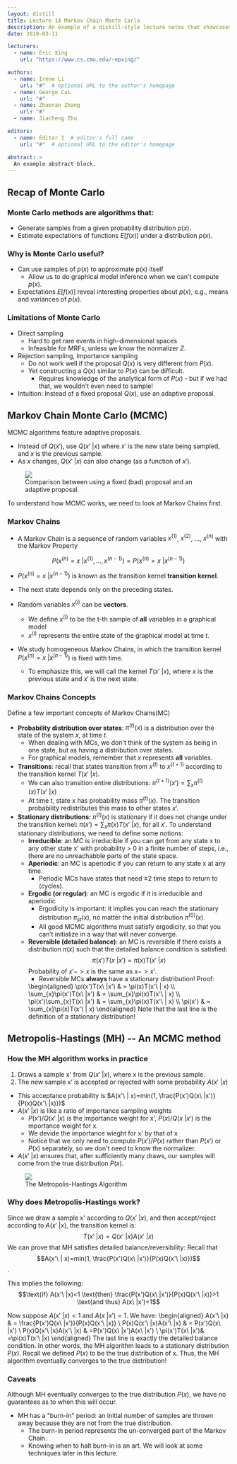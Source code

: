 ```yaml
---
layout: distill
title: Lecture 14 Markov Chain Monte Carlo 
description: An example of a distill-style lecture notes that showcases the main elements.
date: 2019-03-11

lecturers:
  - name: Eric Xing
    url: "https://www.cs.cmu.edu/~epxing/"

authors:
  - name: Irene Li
    url: "#"  # optional URL to the author's homepage
  - name: George Cai
    url: "#"
  - name: Zhuoran Zhang
    url: "#"
  - name: Jiacheng Zhu

editors:
  - name: Editor 1  # editor's full name
    url: "#"  # optional URL to the editor's homepage

abstract: >
  An example abstract block.
---
```


<!-- Irene -->

## Recap of Monte Carlo
### Monte Carlo methods are algorithms that:
* Generate samples from a given probability distribution $p(x)$.
* Estimate expectations of functions $E[f(x)]$ under a distribution $p(x)$.

### Why is Monte Carlo useful?
* Can use samples of $p(x)$ to approximate p(x) itself 
  * Allow us to do graphical model inference when we can't compute $p(x)$.
* Expectations $E[f(x)]$ reveal interesting properties about $p(x)$, e.g., means and variances of $p(x)$.

### Limitations of Monte Carlo
* Direct sampling
  * Hard to get rare events in high-dimensional spaces
  * Infeasible for MRFs, unless we know the normalizer $Z$.
* Rejection sampling, Importance sampling
  * Do not work well if the proposal $Q(x)$ is very different from $P(x)$.
  * Yet constructing a $Q(x)$ similar to $P(x)$ can be difficult.
    * Requires knowledge of the analytical form of $P(x)$ - but if we had that, we wouldn't even need to sample!
* Intuition: Instead of a fixed proposal $Q(x)$, use an adaptive proposal.

## Markov Chain Monte Carlo (MCMC)
MCMC algorithms feature adaptive proposals.
* Instead of $Q(x')$, use $Q(x'\ |x)$ where $x'$ is the new state being sampled, and $x$ is the previous sample.
* As $x$ changes, $Q(x'\ |x)$ can also change (as a function of $x'$).

<figure>
<img src="{{ '/assets/img/notes/lecture-14/MCMC.png' | relative_url }}" />
<figcaption>
Comparison between using a fixed (bad) proposal and an adaptive proposal.
</figcaption>
</figure>

To understand how MCMC works, we need to look at Markov Chains first.

### Markov Chains
* A Markov Chain is a sequence of random variables $x^{(1)}$, $x^{(2)}$, ..., $x^{(n)}$ with the Markov Property

$$
P(x^{(n)}=x\ |x^{(1)}, ..., x^{(n-1)})=P(x^{(n)}=x\ |x^{(n-1)})
$$
  * $P(x^{(n)}=x\ |x^{(n-1)})$ is known as the transition kernel **transition kernel**.
  * The next state depends only on the preceding states.
  * Random variables $x^{(i)}$ can be **vectors**.
    * We define $x^{(i)}$ to be the t-th sample of **all** variables in a graphical model
    * $x^{(i)}$ represents the entire state of the graphical model at time $t$.

* We study homogeneous Markov Chains, in which the transition kernel $P(x^{(n)}=x\ |x^{(n-1)})$ is fixed with time.
  * To emphasize this, we will call the kernel $T(x'\ |x)$, where $x$ is the previous state and $x'$ is the next state.
   
### Markov Chains Concepts
Define a few important concepts of Markov Chains(MC)
* **Probability distribution over states**: $\pi^{(t)}(x)$ is a distribution over the state of the system $x$, at time $t$.
  * When dealing with MCs, we don't think of the system as being in one state, but as having a distribution over states.
  * For graphical models, remember that $x$ represents **all** variables.
* **Transitions**: recall that states transition from $x^{(t)}$ to $x^{(t+1)}$ according to the transition kernel $T(x'\ |x)$.
  * We can also transition entire distributions: $\pi^{(t+1)}(x')=\sum_{x} \pi^{(t)}(x)T(x'\ |x)$
  * At time t, state x has probability mass $\pi^{(t)}(x)$. The transition probability redistributes this mass to other states $x’$.
* **Stationary distributions**: $\pi^{(t)}(x)$ is stationary if it does not change under the transition kernel:
$\pi(x')=\sum_{x} \pi(x)T(x'\ |x)$, for all $x'$. To understand stationary distributions, we need to define some notions:
  * **Irreducible**: an MC is irreducible if you can get from any state x to any other state x’ with probability > 0 in a finite number of steps, i.e., there are no unreachabble parts of the state space.
  * **Aperiodic**: an MC is aperiodic if you can return to any state x at any time.
    * Periodic MCs have states that need ≥2 time steps to return to (cycles).
  * **Ergodic (or regular)**: an MC is ergodic if it is irreducible and aperiodic
    * Ergodicity is important: it implies you can reach the stationary distribution $\pi_{st}(x)$, no matter the initial distribution $\pi^{(0)}(x)$.
    * All good MCMC algorithms must satisfy ergodicity, so that you can’t initialize in a way that will never converge.
  * **Reversible (detailed balance)**: an MC is reversible if there exists a distribution $\pi(x)$ such that the detailed balance condition is satisfied:
  $$\pi(x')T(x\ |x')=\pi(x)T(x'\ |x)$$
    Probability of $x'->x$ is the same as $x->x'$.
      * Reversible MCs **always** have a stationary distribution! Proof:
      <d-math block>
      \begin{aligned}
      \pi(x')T(x\ |x') & = \pi(x)T(x'\ | x) \\
      \sum_{x}\pi(x')T(x\ |x') & = \sum_{x}\pi(x)T(x'\ | x) \\
      \pi(x')\sum_{x}T(x\ |x') & = \sum_{x}\pi(x)T(x'\ | x) \\
      \pi(x') & = \sum_{x}\pi(x)T(x'\ | x) 
      \end{aligned}
      </d-math>
      Note that the last line is the definition of a stationary distribution!

## Metropolis-Hastings (MH) -- An MCMC method
### How the MH algorithm works in practice
1. Draws a sample x' from $Q(x'\ |x)$, where x is the previous sample.
2. The new sample x’ is accepted or rejected with some probability $A(x'\ | x)$
  * This acceptance probability is $A(x'\ | x)=min(1, \frac{P(x')Q(x\ |x')}{P(x)Q(x'\ |x)})$
  * $A(x'\ | x)$ is like a ratio of importance sampling weights
    * $P(x')/Q(x'\ |x)$ is the importance weight for x', $P(x)/Q(x\ |x')$ is the mportance weight for x.
    * We devide the importance wieght for x' by that of x
    * Notice that we only need to compute $P(x')/P(x)$ rather than $P(x')$ or $P(x)$ separately, so we don't need to know the normalizer.
  * $A(x'\ | x)$ ensures that, after sufficiently many draws, our samples will come from the true distribution $P(x)$.
 
<figure>
<img src="{{ '/assets/img/notes/lecture-14/MH_algo.png' | relative_url }}" />
<figcaption>
The Metropolis-Hastings Algorithm
</figcaption>
</figure>
 

### Why does Metropolis-Hastings work?
Since we draw a sample x' according to $Q(x'\ |x)$, and then accept/reject according to $A(x'\ |x)$, the transition kernel is:
$$T(x'\ |x)=Q(x'\ | x)A(x'\ |x)$$
We can prove that MH satisfies detailed balance/reversibility:
Recall that 
$$A(x'\ | x)=min(1, \frac{P(x')Q(x\ |x')}{P(x)Q(x'\ |x)})$$.

This implies the following:
$$\text{if} A(x'\ |x)<1 \text{then} \frac{P(x')Q(x\ |x')}{P(x)Q(x'\ |x)}>1 \text{and thus} A(x\ |x')=1$$

Now suppose $A(x'\ |x)<1$ and $A(x \ | x')=1$. We have:
<d-math block>
\begin{aligned}
A(x'\ |x) & = \frac{P(x')Q(x\ |x')}{P(x)Q(x'\ |x)} \\
P(x)Q(x'\ |x)A(x'\ |x) & = P(x')Q(x\ |x') \\
P(x)Q(x'\ |x)A(x'\ |x) & =P(x')Q(x\ |x')A(x\ |x') \\
\pi(x')T(x\ |x')& =\pi(x)T(x'\ |x)
\end{aligned}
</d-math>
The last line is exactly the detailed balance condition. 
In other words, the MH algorithm leads to a stationary distribution $P(x)$. Recall we defined $P(x)$ to be the true distribution of x. Thus, the MH algorithm eventually converges to the true distribution!

### Caveats
Although MH eventually converges to the true distribution $P(x)$, we have no guarantees as to when this will occur.
* MH has a "burn-in" period: an initial number of samples are thrown away because they are not from the true distribution.   
  * The burn-in period represents the un-converged part of the Markov Chain.
  * Knowing when to halt burn-in is an art. We will look at some techniques later in this lecture.

